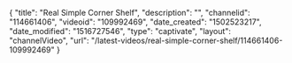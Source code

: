{
    "title": "Real Simple Corner Shelf",
    "description": "",
    "channelid": "114661406",
    "videoid": "109992469",
    "date_created": "1502523217",
    "date_modified": "1516727546",
    "type": "captivate",
    "layout": "channelVideo",
    "url": "\/latest-videos\/real-simple-corner-shelf\/114661406-109992469"
}